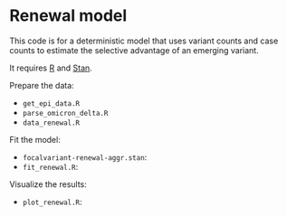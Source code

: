 # Renewal model

This code is for a deterministic model that uses variant counts and case counts to estimate the selective advantage of an emerging variant.

It requires [R](https://www.r-project.org/) and [Stan](https://mc-stan.org/).

Prepare the data:
  * `get_epi_data.R`
  * `parse_omicron_delta.R`
  * `data_renewal.R`

Fit the model:
  * `focalvariant-renewal-aggr.stan`: 
  * `fit_renewal.R`: 

Visualize the results:
  * `plot_renewal.R`: 
